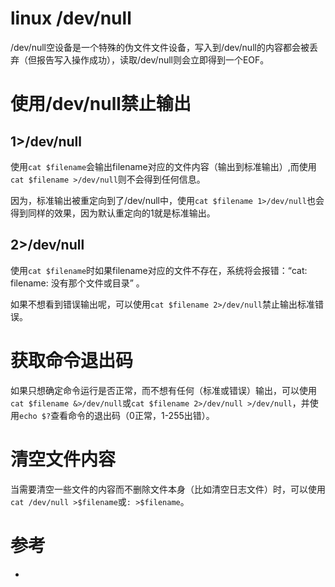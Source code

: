linux /dev/null
===============
/dev/null空设备是一个特殊的伪文件文件设备，写入到/dev/null的内容都会被丢弃（但报告写入操作成功），读取/dev/null则会立即得到一个EOF。

# 使用/dev/null禁止输出
## 1>/dev/null
使用`cat $filename`会输出filename对应的文件内容（输出到标准输出）,而使用`cat $filename >/dev/null`则不会得到任何信息。

因为，标准输出被重定向到了/dev/null中，使用`cat $filename 1>/dev/null`也会得到同样的效果，因为默认重定向的1就是标准输出。

## 2>/dev/null
使用`cat $filename`时如果filename对应的文件不存在，系统将会报错：“cat: filename: 没有那个文件或目录” 。

如果不想看到错误输出呢，可以使用`cat $filename 2>/dev/null`禁止输出标准错误。

# 获取命令退出码
如果只想确定命令运行是否正常，而不想有任何（标准或错误）输出，可以使用`cat $filename &>/dev/null`或`cat $filename 2>/dev/null >/dev/null`，并使用`echo $?`查看命令的退出码（0正常，1-255出错）。

# 清空文件内容
当需要清空一些文件的内容而不删除文件本身（比如清空日志文件）时，可以使用`cat /dev/null >$filename`或`: >$filename`。

# 参考
 * []()
